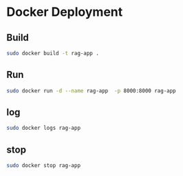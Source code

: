 # Docker Deployment


## Build

```bash
sudo docker build -t rag-app .
```

## Run

```bash
sudo docker run -d --name rag-app  -p 8000:8000 rag-app 
```

## log

```bash
sudo docker logs rag-app 
```

## stop

```bash
sudo docker stop rag-app 
```